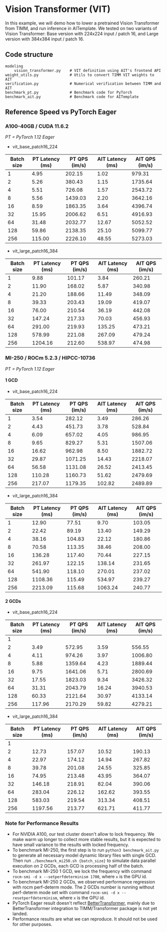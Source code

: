 # Vision Transformer (VIT)

In this example, we will demo how to lower a pretrained Vision Transformer from TIMM, and run inference in AITemplate. We tested on two variants of Vision Transformer: Base version with 224x224 input / patch 16, and Large version with 384x384 input / patch 16.

## Code structure
```
modeling
    vision_transformer.py    # VIT definition using AIT's frontend API
weight_utils.py              # Utils to convert TIMM VIT weights to AIT
verification.py              # Numerical verification between TIMM and AIT
benchmark_pt.py              # Benchmark code for PyTorch
benchmark_ait.py             # Benchmark code for AITemplate
```

## Reference Speed vs PyTorch Eager

### A100-40GB / CUDA 11.6.2
_PT = PyTorch 1.12 Eager_

- vit_base_patch16_224

| Batch size | PT Latency (ms) | PT QPS (im/s) | AIT Latency (ms) | AIT QPS (im/s) |
|------------|-----------------|---------------|------------------|----------------|
| 1          | 4.95            | 202.15        | 1.02             | 979.31         |
| 2          | 5.26            | 380.43        | 1.15             | 1735.64        |
| 4          | 5.51            | 726.08        | 1.57             | 2543.72        |
| 8          | 5.56            | 1439.03       | 2.20             | 3642.16        |
| 16         | 8.59            | 1863.35       | 3.64             | 4396.74        |
| 32         | 15.95           | 2006.62       | 6.51             | 4916.93        |
| 64         | 31.48           | 2032.77       | 12.67            | 5052.52        |
| 128        | 59.86           | 2138.35       | 25.10            | 5099.77        |
| 256        | 115.00          | 2226.10       | 48.55            | 5273.03        |


- vit_large_patch16_384

| Batch size | PT Latency (ms) | PT QPS (im/s) | AIT Latency (ms) | AIT QPS (im/s) |
|------------|-----------------|---------------|------------------|----------------|
| 1          | 9.88            | 101.17        | 3.84             | 260.21         |
| 2          | 11.90           | 168.02        | 5.87             | 340.98         |
| 4          | 21.20           | 188.66        | 11.49            | 348.09         |
| 8          | 39.33           | 203.43        | 19.09            | 419.07         |
| 16         | 76.00           | 210.54        | 36.19            | 442.08         |
| 32         | 147.24          | 217.33        | 70.03            | 456.93         |
| 64         | 291.00          | 219.93        | 135.25           | 473.21         |
| 128        | 578.99          | 221.08        | 267.09           | 479.24         |
| 256        | 1204.16         | 212.60        | 538.97           | 474.98         |


### MI-250 / ROCm 5.2.3 / HIPCC-10736
_PT = PyTorch 1.12 Eager_

#### 1 GCD

- vit_base_patch16_224

| Batch size | PT Latency (ms) | PT QPS (im/s) | AIT Latency (ms) | AIT QPS (im/s) |
|------------|-----------------|---------------|------------------|----------------|
| 1          | 3.54            | 282.12        | 3.49             | 286.26         |
| 2          | 4.43            | 451.73        | 3.78             | 528.84         |
| 4          | 6.09            | 657.02        | 4.05             | 986.95         |
| 8          | 9.65            | 829.27        | 5.31             | 1507.06        |
| 16         | 16.62           | 962.98        | 8.50             | 1882.72        |
| 32         | 29.87           | 1071.25       | 14.43            | 2218.07        |
| 64         | 56.58           | 1131.08       | 26.52            | 2413.45        |
| 128        | 110.28          | 1160.73       | 51.62            | 2479.69        |
| 256        | 217.07          | 1179.35       | 102.82           | 2489.89        |



- vit_large_patch16_384

| Batch size | PT Latency (ms) | PT QPS (im/s) | AIT Latency (ms) | AIT QPS (im/s) |
|------------|-----------------|---------------|------------------|----------------|
| 1          | 12.90           | 77.51         | 9.70             | 103.05         |
| 2          | 22.42           | 89.19         | 13.40            | 149.29         |
| 4          | 38.16           | 104.83        | 22.12            | 180.86         |
| 8          | 70.58           | 113.35        | 38.46            | 208.00         |
| 16         | 136.28          | 117.40        | 70.44            | 227.15         |
| 32         | 261.97          | 122.15        | 138.14           | 231.65         |
| 64         | 541.90          | 118.10        | 270.01           | 237.02         |
| 128        | 1108.36         | 115.49        | 534.97           | 239.27         |
| 256        | 2213.09         | 115.68        | 1063.24          | 240.77         |


#### 2 GCDs

- vit_base_patch16_224

| Batch size | PT Latency (ms) | PT QPS (im/s) | AIT Latency (ms) | AIT QPS (im/s) |
|------------|-----------------|---------------|------------------|----------------|
| 1          |                 |               |                  |                |
| 2          | 3.49            | 572.95        | 3.59             | 556.55         |
| 4          | 4.11            | 974.26        | 3.97             | 1006.80        |
| 8          | 5.88            | 1359.64       | 4.23             | 1889.44        |
| 16         | 9.75            | 1641.06       | 5.71             | 2800.69        |
| 32         | 17.55           | 1823.03       | 9.34             | 3426.32        |
| 64         | 31.31           | 2043.79       | 16.24            | 3940.53        |
| 128        | 60.33           | 2121.64       | 30.97            | 4133.14        |
| 256        | 117.96          | 2170.29       | 59.82            | 4279.21        |


- vit_large_patch16_384

| Batch size | PT Latency (ms) | PT QPS (im/s) | AIT Latency (ms) | AIT QPS (im/s) |
|------------|-----------------|---------------|------------------|----------------|
| 1          |                 |               |                  |                |
| 2          | 12.73           | 157.07        | 10.52            | 190.13         |
| 4          | 22.97           | 174.12        | 14.94            | 267.82         |
| 8          | 39.78           | 201.08        | 24.55            | 325.85         |
| 16         | 74.95           | 213.48        | 43.95            | 364.07         |
| 32         | 146.18          | 218.91        | 82.04            | 390.06         |
| 64         | 283.04          | 226.12        | 162.62           | 393.55         |
| 128        | 583.03          | 219.54        | 313.34           | 408.51         |
| 256        | 1197.56         | 213.77        | 621.71           | 411.77         |



### Note for Performance Results

- For NVIDIA A100, our test cluster doesn't allow to lock frequency. We make warm up longer to collect more stable results, but it is expected to have small variance to the results with locked frequency.
- To benchmark MI-250, the first step is to run `python3 benchmark_ait.py` to generate all necessary model dynamic library files with single GCD. Then run `./benchmark_mi250.sh {batch_size}` to simulate data parallel execution on 2 GCDs, each GCD is processing half of the batch.
- To benchmark MI-250 1 GCD, we lock the frequency with command `rocm-smi -d x --setperfdeterminism 1700`, where `x` is the GPU id.
- To benchmark MI-250 2 GCDs, we observed performance regression with rocm perf-determ mode. The 2 GCDs number is running without perf-determ mode set with command `rocm-smi -d x --resetperfdeterminism`, where `x` is the GPU id.
- PyTorch Eager result doesn't reflect [BetterTransformer](https://pytorch.org/blog/a-better-transformer-for-fast-transformer-encoder-inference/), mainly due to BetterTransformer integration to TIMM/Transformer package is not yet landed.
- Performance results are what we can reproduce. It should not be used for other purposes.
